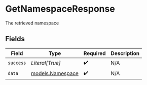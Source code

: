 # GetNamespaceResponse

The retrieved namespace


## Fields

| Field                                      | Type                                       | Required                                   | Description                                |
| ------------------------------------------ | ------------------------------------------ | ------------------------------------------ | ------------------------------------------ |
| `success`                                  | *Literal[True]*                            | :heavy_check_mark:                         | N/A                                        |
| `data`                                     | [models.Namespace](../models/namespace.md) | :heavy_check_mark:                         | N/A                                        |